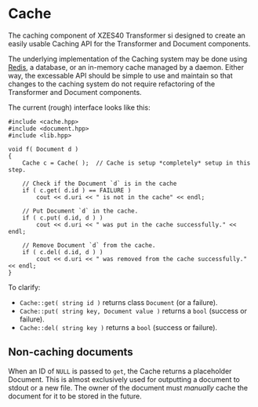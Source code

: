 # Cache

The caching component of XZES40 Transformer si designed to create an easily usable Caching API for the Transformer and Document components.

The underlying implementation of the Caching system may be done using [Redis][redis], a database, or an in-memory cache managed by a daemon.
Either way, the excessable API should be simple to use and maintain so that changes to the caching system do not require refactoring of the Transformer and Document components.

The current (rough) interface looks like this:

```
#include <cache.hpp>
#include <document.hpp>
#include <lib.hpp>

void f( Document d )
{
    Cache c = Cache( );  // Cache is setup *completely* setup in this step.

    // Check if the Document `d` is in the cache
    if ( c.get( d.id ) == FAILURE )
        cout << d.uri << " is not in the cache" << endl;

    // Put Document `d` in the cache.
    if ( c.put( d.id, d ) )
        cout << d.uri << " was put in the cache successfully." << endl;

    // Remove Document `d` from the cache.
    if ( c.del( d.id, d ) )
        cout << d.uri << " was removed from the cache successfully." << endl;
}
```

To clarify:

- `Cache::get( string id )` returns class `Document` (or a failure).
- `Cache::put( string key, Document value )` returns a `bool` (success or failure).
- `Cache::del( string key )` returns a `bool` (success or failure).

## Non-caching documents

When an ID of `NULL` is passed to `get`, the Cache returns a placeholder Document.
This is almost exclusively used for outputting a document to stdout or a new file.
The owner of the document must *manually* cache the document for it to be stored in the future.

[redis]: https://redis.io/
